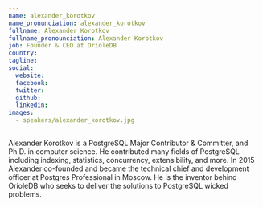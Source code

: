 ```yaml
---
name: alexander_korotkov
name_pronunciation: alexander_korotkov
fullname: Alexander Korotkov
fullname_pronounciation: Alexander Korotkov
job: Founder & CEO at OrioleDB
country: 
tagline: 
social:
  website: 
  facebook:
  twitter:
  github: 
  linkedin: 
images:
  - speakers/alexander_korotkov.jpg
---
```


Alexander Korotkov is a PostgreSQL Major Contributor & Committer, and Ph.D. in computer science. He contributed many fields of PostgreSQL including indexing, statistics, concurrency, extensibility, and more. In 2015 Alexander co-founded and became the technical chief and development officer at Postgres Professional in Moscow. He is the inventor behind OrioleDB who seeks to deliver the solutions to PostgreSQL wicked problems.
